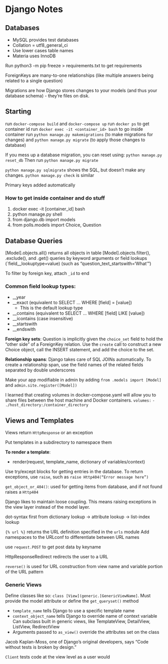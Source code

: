 # Django Notes

## Databases
* MySQL provides test databases
* Collation = utf8_general_ci
* Use lower cases table names
* Materia uses InnoDB

Run python3 -m pip freeze > requirements.txt to get requirements

ForeignKeys are many-to-one relationships (like multiple answers being related to a single question)

Migrations are how Django stores changes to your models (and thus your database schema) - they’re files on disk.

## Starting
run  `docker-compose build` and `docker-compose up`
run `docker ps` to get container id
run `docker exec -it <container_id> bash` to go inside container
run `python manage.py makemigrations` (to make migrations for changes) and `python manage.py migrate` (to apply those changes to database)

If you mess up a database migration, you can reset using:
`python manage.py reset_db`
Then run `python manage.py migrate`

`python manage.py sqlmigrate` shows the SQL, but doesn’t make any changes. `python manage.py check` is similar

Primary keys added automatically

### How to get inside container and do stuff
1. docker exec -it [container_id] bash
2. python manage.py shell
3. from django.db import models
4. from polls.models import Choice, Question

## Database Queries
[Model].objects.all() returns all objects in table
[Model].objects.filter(), .exclude(), and .get() queries by keyword arguments or field lookups (`field__lookuptype=value) (such as “question_text_startswith=‘What’”)

To filter by foreign key, attach `_id` to end

### Common field lookup types:
* __year
* __exact (equivalent to SELECT … WHERE [field] = [value])
    * This is the default lookup type
* __contains (equivalent to SELECT … WHERE [field] LIKE [value])
* __icontains (case insensitive)
* __startswith
* __endswith

**Foreign key sets**: Question is implicitly given the `choice_set` field to hold the “other side” of a ForeignKey relation. Use the `create` call to construct a new Choice object, call the INSERT statement, and add the choice to the set.

**Relationship spans**: Django takes care of SQL JOINs automatically. To create a relationship span, use the field names of the related fields separated by double underscores

Make your app modifiable in admin by adding `from .models import [Model]` and `admin.site.register([Model])`

I learned that creating volumes in docker-compose.yaml will allow you to share files between the host machine and Docker containers.
`volumes:`
` - ./host_directory:/container_directory `

## Views and Templates
Views return `HttpResponse` or an exception

Put templates in a subdirectory to namespace them

**To render a template**:
* render(request, template_name, dictionary of variables/context)

Use try/except blocks for getting entries in the database. To return exceptions, use `raise`, such as `raise Http404(“Error message here”)`

`get_object_or_404()`: used for getting items from database, and if not found raises a `Http404`

Django likes to maintain loose coupling. This means raising exceptions in the view layer instead of the model layer.

dot-syntax first from dictionary lookup -> attribute lookup -> list-index lookup

`{% url %}` returns the URL definition specified in the `urls` module
Add namespaces to the URLconf to differentiate between URL names

use `request.POST` to get post data by keyname

HttpResponseRedirect redirects the user to a URL

`reverse()` is used for URL construction from view name and variable portion of the URL pattern

### Generic Views
Define classes like so: `class [View](generic.[GenericViewName]`. Must provide the model attribute or define the `get_queryset()` method
* `template_name` tells Django to use a specific template name
* `context_object_name` tells Django to override name of context variable
Can subclass built in generic views, like TemplateView, DetailView, ListView, RedirectView
* Arguments passed to `as_view()` override the attributes set on the class

Jacob Kaplan-Moss, one of Django’s original developers, says “Code without tests is broken by design.”

`Client` tests code at the view level as a user would